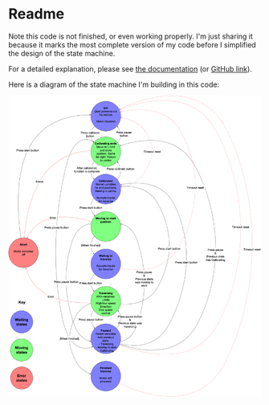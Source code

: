 # Readme

Note this code is not finished, or even working properly. I'm just sharing it because it marks the most complete version of my code before I simplified the design of the state machine. 

For a detailed explanation, please see [the documentation](https://andrewsleigh.com/fab-slider/) (or [GitHub link](https://github.com/andrewsleigh/fab-slider/blob/master/docs/_posts/)). 

Here is a diagram of the state machine I'm building in this code:

![](slider-state-machine-v2.png)

